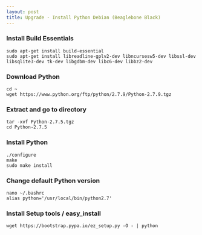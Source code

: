 ```yaml
---
layout: post
title: Upgrade - Install Python Debian (Beaglebone Black)
---
```


### Install Build Essentials

```
sudo apt-get install build-essential
sudo apt-get install libreadline-gplv2-dev libncursesw5-dev libssl-dev libsqlite3-dev tk-dev libgdbm-dev libc6-dev libbz2-dev
```

### Download Python

```
cd ~
wget https://www.python.org/ftp/python/2.7.9/Python-2.7.9.tgz
```

### Extract and go to directory

```
tar -xvf Python-2.7.5.tgz
cd Python-2.7.5
```

### Install Python

```
./configure
make
sudo make install
```

### Change default Python version

```
nano ~/.bashrc 
alias python='/usr/local/bin/python2.7'
```

### Install Setup tools / easy_install

```
wget https://bootstrap.pypa.io/ez_setup.py -O - | python
```
